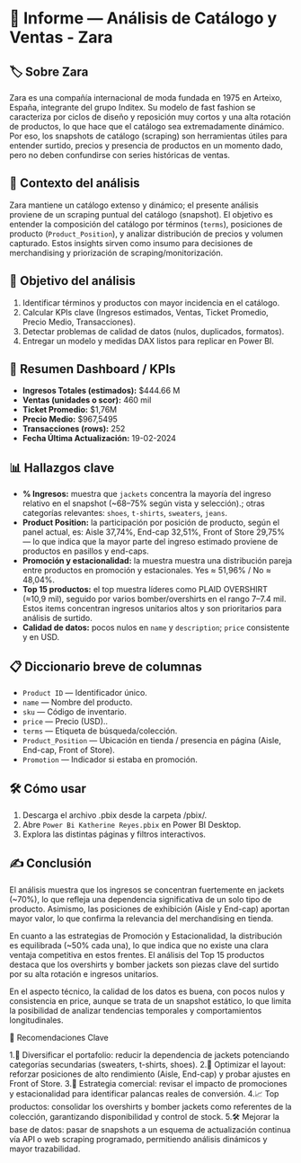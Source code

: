 # 📘 Informe — Análisis de Catálogo y Ventas - Zara

## 🏷️ Sobre Zara
Zara es una compañía internacional de moda fundada en 1975 en Arteixo, España, integrante del grupo Inditex. Su modelo de fast fashion se caracteriza por ciclos de diseño y reposición muy cortos y una alta rotación de productos, lo que hace que el catálogo sea extremadamente dinámico. Por eso, los snapshots de catálogo (scraping) son herramientas útiles para entender surtido, precios y presencia de productos en un momento dado, pero no deben confundirse con series históricas de ventas.

## 🧭 Contexto del análisis
Zara mantiene un catálogo extenso y dinámico; el presente análisis proviene de un scraping puntual del catálogo (snapshot). El objetivo es entender la composición del catálogo por términos (`terms`), posiciones de producto (`Product_Position`), y analizar distribución de precios y volumen capturado. Estos insights sirven como insumo para decisiones de merchandising y priorización de scraping/monitorización.

## 🎯 Objetivo del análisis

1. Identificar términos y productos con mayor incidencia en el catálogo.
2. Calcular KPIs clave (Ingresos estimados, Ventas, Ticket Promedio, Precio Medio, Transacciones).
3. Detectar problemas de calidad de datos (nulos, duplicados, formatos).
4. Entregar un modelo y medidas DAX listos para replicar en Power BI.


## 📌 Resumen Dashboard / KPIs 

* **Ingresos Totales (estimados):** \$444.66 M
* **Ventas (unidades o scor):** 460 mil
* **Ticket Promedio:** \$1,76M
* **Precio Medio:** \$967,5495
* **Transacciones (rows):** 252
* **Fecha Última Actualización:** 19-02-2024

## 📊 Hallazgos clave 

* **% Ingresos:** muestra que `jackets` concentra la mayoría del ingreso relativo en el snapshot (~68–75% según vista y selección).; otras categorías relevantes: `shoes`, `t-shirts`, `sweaters`, `jeans`.
* **Product Position:** la participación por posición de producto, según el panel actual, es: Aisle 37,74%, End-cap 32,51%, Front of Store 29,75% — lo que indica que la mayor parte del ingreso estimado proviene de productos en pasillos y end-caps.
* **Promoción y estacionalidad:** la muestra muestra una distribución pareja entre productos en promoción y estacionales. Yes ≈ 51,96% / No ≈ 48,04%.
* **Top 15 productos:** el top muestra líderes como PLAID OVERSHIRT (≈10,9 mil), seguido por varios bomber/overshirts en el rango 7–7.4 mil. Estos items concentran ingresos unitarios altos y son prioritarios para análisis de surtido.
* **Calidad de datos:** pocos nulos en `name` y `description`; `price` consistente y en USD.


## 📋 Diccionario breve de columnas

* `Product ID` — Identificador único.
* `name` — Nombre del producto.
* `sku` — Código de inventario.
* `price` — Precio (USD)..
* `terms` — Etiqueta de búsqueda/colección.
* `Product_Position` — Ubicación en tienda / presencia en página (Aisle, End-cap, Front of Store).
* `Promotion` — Indicador si estaba en promoción.


## 🛠 Cómo usar 

1. Descarga el archivo .pbix desde la carpeta /pbix/.
2. Abre `Power Bi Katherine Reyes.pbix` en Power BI Desktop.
3. Explora las distintas páginas y filtros interactivos.

## ✍️ Conclusión
El análisis muestra que los ingresos se concentran fuertemente en jackets (~70%), lo que refleja una dependencia significativa de un solo tipo de producto. Asimismo, las posiciones de exhibición (Aisle y End-cap) aportan mayor valor, lo que confirma la relevancia del merchandising en tienda.

En cuanto a las estrategias de Promoción y Estacionalidad, la distribución es equilibrada (~50% cada una), lo que indica que no existe una clara ventaja competitiva en estos frentes. El análisis del Top 15 productos destaca que los overshirts y bomber jackets son piezas clave del surtido por su alta rotación e ingresos unitarios.

En el aspecto técnico, la calidad de los datos es buena, con pocos nulos y consistencia en price, aunque se trata de un snapshot estático, lo que limita la posibilidad de analizar tendencias temporales y comportamientos longitudinales.

🔑 Recomendaciones Clave

1.👕 Diversificar el portafolio: reducir la dependencia de jackets potenciando categorías secundarias (sweaters, t-shirts, shoes).
2.🛒 Optimizar el layout: reforzar posiciones de alto rendimiento (Aisle, End-cap) y probar ajustes en Front of Store.
3.🎯 Estrategia comercial: revisar el impacto de promociones y estacionalidad para identificar palancas reales de conversión.
4.📈 Top productos: consolidar los overshirts y bomber jackets como referentes de la colección, garantizando disponibilidad y control de stock.
5.🛠️ Mejorar la base de datos: pasar de snapshots a un esquema de actualización continua vía API o web scraping programado, permitiendo análisis dinámicos y mayor trazabilidad.
